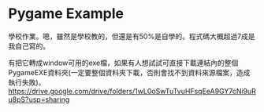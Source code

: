# Pygame Example
學校作業。嗯，雖然是學校教的，但還是有50%是自學的。程式碼大概超過7成是我自己寫的。

有把它轉成window可用的exe檔，如果有人想試試可直接下載連結內的整個PygameEXE資料夾(一定要整個資料夾下載，否則會找不到資料來源檔案，造成執行失敗)。
https://drive.google.com/drive/folders/1wL0oSwTuTvuHFsqEeA9GY7cNi9uRu8pS?usp=sharing
